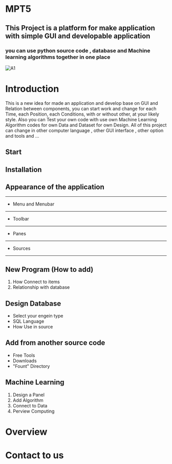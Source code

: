 # MPT5
## This Project is a platform for make application  with simple  GUI  and developable application 
### you can use python source code , database and Machine learning algorithms together in one place
![A1](https://user-images.githubusercontent.com/100749855/161618378-db666dd2-4052-4064-b163-58f4320e4be1.jpg)

Introduction
===========
This is a new idea for made an application and develop base on GUI and Relation between components,
you can start work and change for each Time, each Position, each Conditions, with or without other, at your likely style.
Also you can Test your own code with use own Machine Learning Algorithm codes for own Data and Dataset for own Design.
All of this project can change in other computer language , other GUI interface , other option and tools and ...


Start
-----


Installation
------------

Appearance of the application
-----------------------------
---------------------
  * Menu and Menubar
---------------------
  
  * Toolbar
---------------------
  * Panes
---------------------
  
  * Sources
---------------------

New Program (How to add)
------------------------

 1. How Connect to items
 2. Relationship with database

Design Database
---------------

 * Select your engein type
 * SQL Language
 * How Use in source

Add from another source code
----------------------------

* Free Tools
* Downloads
* "Fount" Directory

Machine Learning
----------------

1. Design a Panel
2. Add Algorithm
3. Connect to Data
4. Perview Computing

Overview
========

Contact to us
==========


